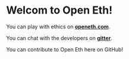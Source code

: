 # Welcom to Open Eth!

You can play with ethics on [**openeth.com**](https://openeth.com/).

You can chat with the developers on [**gitter**](https://gitter.im/dex-ethics/open-eth).

You can contribute to Open Eth here on GitHub!

